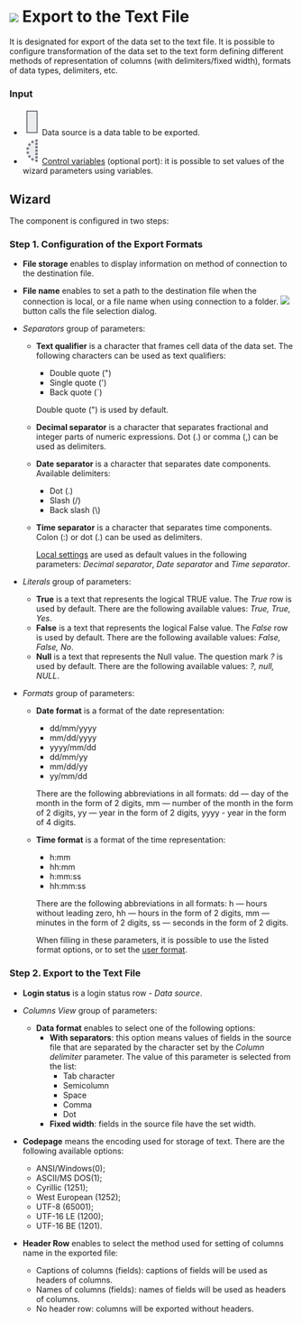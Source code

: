 # ![ ](../../images/icons/data-sources/file-txt-export_default.svg) Export to the Text File

It is designated for export of the data set to the text file. It is possible to configure transformation of the data set to the text form defining different methods of representation of columns (with delimiters/fixed width), formats of data types, delimiters, etc.

### Input

* ![ ](../../images/icons/app/node/ports/inputs/table_inactive.svg) Data source is a data table to be exported.
* ![ ](../../images/icons/app/node/ports/inputs-optional/variable_inactive.svg) [Control variables](../../scenario/variables/control-variables.md) (optional port): it is possible to set values of the wizard parameters using variables.

## Wizard

The component is configured in two steps:

### Step 1. Configuration of the Export Formats

* **File storage** enables to display information on method of connection to the destination file.
* **File name** enables to set a path to the destination file when the connection is local, or a file name when using connection to a folder. ![ ](../../images/extjs-theme/form/open-trigger/open-trigger_default.svg) button calls the file selection dialog.
* *Separators* group of parameters:
   * **Text qualifier** is a character that frames cell data of the data set. The following characters can be used as text qualifiers:
      * Double quote (")
      * Single quote (')
      * Back quote (`)

      Double quote (") is used by default.

   * **Decimal separator** is a character that separates fractional and integer parts of numeric expressions. Dot (.) or comma (,) can be used as delimiters.

   * **Date separator** is a character that separates date components. Available delimiters:
      * Dot (.)
      * Slash (/)
      * Back slash (&#92;)

   * **Time separator** is a character that separates time components. Colon (:) or dot (.) can be used as delimiters.

      [Local settings](../../scenario/local-settings.md) are used as default values in the following parameters: *Decimal separator*, *Date separator* and *Time separator*.

* *Literals* group of parameters:
   * **True** is a text that represents the logical TRUE value. The *True* row is used by default. There are the following available values: *True, True, Yes*.
   * **False** is a text that represents the logical False value. The *False* row is used by default. There are the following available values: *False, False, No*.
   * **Null** is a text that represents the Null value. The question mark *?* is used by default. There are the following available values: *?, null, NULL*.

* *Formats* group of parameters:
   * **Date format** is a format of the date representation:
      * dd/mm/yyyy
      * mm/dd/yyyy
      * yyyy/mm/dd
      * dd/mm/yy
      * mm/dd/yy
      * yy/mm/dd

      There are the following abbreviations in all formats: dd — day of the month in the form of 2 digits, mm — number of the month in the form of 2 digits, yy — year in the form of 2 digits, yyyy - year in the form of 4 digits.

   * **Time format** is a format of the time representation:
      * h:mm
      * hh:mm
      * h:mm:ss
      * hh:mm:ss

      There are the following abbreviations in all formats: h — hours without leading zero, hh — hours in the form of 2 digits, mm — minutes in the form of 2 digits, ss — seconds in the form of 2 digits.

      When filling in these parameters, it is possible to use the listed format options, or to set the [user format](./txt-csv/datetime-formats.md).

### Step 2. Export to the Text File

* **Login status** is a login status row - *Data source*.
* *Columns View* group of parameters:
   * **Data format** enables to select one of the following options:
      * **With separators**: this option means values of fields in the source file that are separated by the character set by the *Column delimiter* parameter. The value of this parameter is selected from the list:
         * Tab character
         * Semicolumn
         * Space
         * Comma
         * Dot
      * **Fixed width**: fields in the source file have the set width.
* **Codepage** means the encoding used for storage of text. There are the following available options:
   * ANSI/Windows(0);
   * ASCII/MS DOS(1);
   * Cyrillic (1251);
   * West European (1252);
   * UTF-8 (65001);
   * UTF-16 LE (1200);
   * UTF-16 BE (1201).

* **Header Row** enables to select the method used for setting of columns name in the exported file:
   * Captions of columns (fields): captions of fields will be used as headers of columns.
   * Names of columns (fields): names of fields will be used as headers of columns.
   * No header row: columns will be exported without headers.
